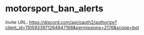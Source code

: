 # motorsport_ban_alerts

Invite URL: https://discord.com/api/oauth2/authorize?client_id=1105933971264647168&permissions=2176&scope=bot